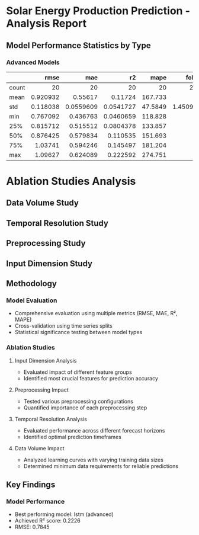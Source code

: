 # Solar Energy Production Prediction - Analysis Report

## Model Performance Statistics by Type

### Advanced Models

|       |     rmse |       mae |        r2 |    mape |    fold |
|:------|---------:|----------:|----------:|--------:|--------:|
| count |       20 |        20 |        20 |      20 |      20 |
| mean  | 0.920932 |   0.55617 |   0.11724 | 167.733 |       3 |
| std   | 0.118038 | 0.0559609 | 0.0541727 | 47.5849 | 1.45095 |
| min   | 0.767092 |  0.436763 | 0.0460659 | 118.828 |       1 |
| 25%   | 0.815712 |  0.515512 | 0.0804378 | 133.857 |       2 |
| 50%   | 0.876425 |  0.579834 |  0.110535 | 151.693 |       3 |
| 75%   |  1.03741 |  0.594246 |  0.145497 | 181.204 |       4 |
| max   |  1.09627 |  0.624089 |  0.222592 | 274.751 |       5 |

# Ablation Studies Analysis

## Data Volume Study

## Temporal Resolution Study

## Preprocessing Study

## Input Dimension Study

## Methodology

### Model Evaluation

- Comprehensive evaluation using multiple metrics (RMSE, MAE, R², MAPE)
- Cross-validation using time series splits
- Statistical significance testing between model types

### Ablation Studies

1. Input Dimension Analysis
    - Evaluated impact of different feature groups
    - Identified most crucial features for prediction accuracy

2. Preprocessing Impact
    - Tested various preprocessing configurations
    - Quantified importance of each preprocessing step

3. Temporal Resolution Analysis
    - Evaluated performance across different forecast horizons
    - Identified optimal prediction timeframes

4. Data Volume Impact
    - Analyzed learning curves with varying training data sizes
    - Determined minimum data requirements for reliable predictions

## Key Findings

### Model Performance

- Best performing model: lstm (advanced)
- Achieved R² score: 0.2226
- RMSE: 0.7845
